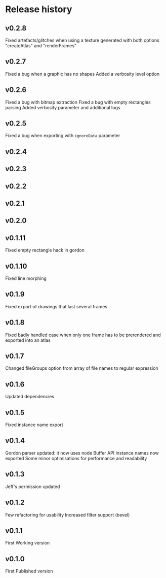 # Release history

## v0.2.8
Fixed artefacts/glitches when using a texture generated with both options "createAtlas" and "renderFrames"

## v0.2.7
Fixed a bug when a graphic has no shapes
Added a verbosity level option

## v0.2.6
Fixed a bug with bitmap extraction
Fixed a bug with empty rectangles parsing
Added verbosity parameter and additional logs

## v0.2.5
Fixed a bug when exporting with `ignoreData` parameter

## v0.2.4

## v0.2.3

## v0.2.2

## v0.2.1

## v0.2.0

## v0.1.11
Fixed empty rectangle hack in gordon

## v0.1.10
Fixed line morphing

## v0.1.9
Fixed export of drawings that last several frames

## v0.1.8
Fixed badly handled case when only one frame has to be prerendered and exported into an atlas

## v0.1.7
Changed fileGroups option from array of file names to regular expression

## v0.1.6
Updated dependencies

## v0.1.5
Fixed instance name export

## v0.1.4

Gordon parser updated: it now uses node Buffer API
Instance names now exported
Some minor optimisations for performance and readability

## v0.1.3

Jeff's permission updated

## v0.1.2

Few refactoring for usability
Increased filter support (bevel)

## v0.1.1

First Working version

## v0.1.0

First Published version